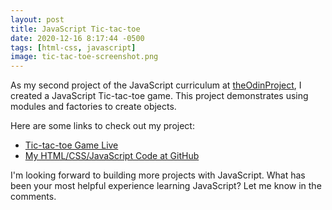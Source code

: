 ```yaml
---
layout: post
title: JavaScript Tic-tac-toe
date: 2020-12-16 8:17:44 -0500
tags: [html-css, javascript]
image: tic-tac-toe-screenshot.png
---
```

As my second project of the JavaScript curriculum at [theOdinProject](http://theodinproject.com), I created a JavaScript Tic-tac-toe game. This project demonstrates using modules and factories to create objects.

Here are some links to check out my project:
* [Tic-tac-toe Game Live](https://codingcop-tic-tac-toe.herokuapp.com)
* [My HTML/CSS/JavaScript Code at GitHub](https://github.com/cleve703/tic-tac-toe)

I'm looking forward to building more projects with JavaScript. What has been your most helpful experience learning JavaScript? Let me know in the comments.